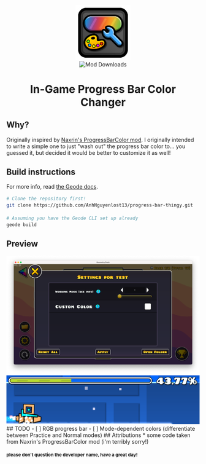 <div align="center">
   <img src="/logo.png" alt="Logo" width="144" height="144" align="center"><br>
   <img alt="Mod Downloads" src="https://img.shields.io/badge/dynamic/json?url=https%3A%2F%2Fapi.geode-sdk.org%2Fv1%2Fmods%2Fcatgirldev.ingame-progress-bar-color&query=payload.download_count&logo=geode&logoColor=yellow&label=%F0%9F%93%A5" align="center">

</div>
   <h1 align="center">In-Game Progress Bar Color Changer</h1>
   


## Why?
Originally inspired by [Naxrin's ProgressBarColor mod](https://github.com/Naxrin/Progress-Bar-Color). I originally intended to write a simple one to just "wash out" the progress bar color to... you guessed it, but decided it would be better to customize it as well!

## Build instructions
For more info, read  [the Geode docs](https://docs.geode-sdk.org/getting-started/create-mod#build).
```sh
# Clone the repository first!
git clone https://github.com/AnhNguyenlost13/progress-bar-thingy.git

# Assuming you have the Geode CLI set up already
geode build
```

## Preview
<img src="/resources/misc/prefs.png">
<img src="/resources/misc/with.png">
## TODO
- [ ] RGB progress bar
- [ ] Mode-dependent colors (differentiate between Practice and Normal modes)
## Attributions
* some code taken from Naxrin's ProgressBarColor mod (i'm terribly sorry!)

<h4><sup>please don't question the developer name, have a great day!</sup></h4>
<!--
# Resources
* [Geode SDK Documentation](https://docs.geode-sdk.org/)
* [Geode SDK Source Code](https://github.com/geode-sdk/geode/)
* [Geode CLI](https://github.com/geode-sdk/cli)
* [Bindings](https://github.com/geode-sdk/bindings/)
* [Dev Tools](https://github.com/geode-sdk/DevTools)
-->
